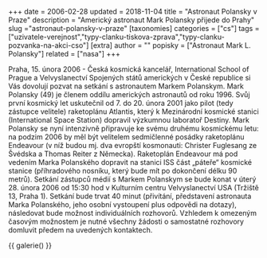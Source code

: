 +++
date = 2006-02-28
updated = 2018-11-04
title = "Astronaut Polansky v Praze"
description = "Americký astronaut Mark Polansky přijede do Prahy"
slug ="astronaut-polansky-v-praze"
[taxonomies]
categories = ["cs"]
tags = ["uzivatele-verejnost","typy-clanku-tiskova-zprava","typy-clanku-pozvanka-na-akci-cso"]
[extra]
author = ""
popisky = ["Astronaut Mark L. Polansky"]
related = ["nasa"]
+++

Praha, 15. února 2006 - Česká kosmická kancelář, International School of Prague a Velvyslanectví Spojených států amerických v České republice si Vás dovolují pozvat na setkání s astronautem Markem Polanskym. Mark Polansky (49) je členem oddílu amerických astronautů od roku 1996. Svůj první kosmický let uskutečnil od 7. do 20. února 2001 jako pilot (tedy zástupce velitele) raketoplánu Atlantis, který k Mezinárodní kosmické stanici (International Space Station) dopravil výzkumnou laboratoř Destiny. Mark Polansky se nyní intenzivně připravuje ke svému druhému kosmickému letu: na podzim 2006 by měl být velitelem sedmičlenné posádky raketoplánu Endeavour (v níž budou mj. dva evropští kosmonauti: Christer Fuglesang ze Švédska a Thomas Reiter z Německa). Raketoplán Endeavour má pod vedením Marka Polanského dopravit na stanici ISS část „páteře“ kosmické stanice (příhradového nosníku, který bude mít po dokončení délku 90 metrů). Setkání zástupců médií s Markem Polanskym se bude konat v úterý 28. února 2006 od 15:30 hod v Kulturním centru Velvyslanectví USA (Tržiště 13, Praha 1). Setkání bude trvat 40 minut (přivítání, představení astronauta Marka Polanského, jeho osobní vystoupení plus odpovědi na dotazy), následovat bude možnost individuálních rozhovorů. Vzhledem k omezeným časovým možnostem je nutné všechny žádosti o samostatné rozhovory domluvit předem na uvedených kontaktech. 

{{ galerie() }}
